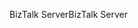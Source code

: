 <span data-ttu-id="608b1-101">BizTalk Server</span><span class="sxs-lookup"><span data-stu-id="608b1-101">BizTalk Server</span></span>